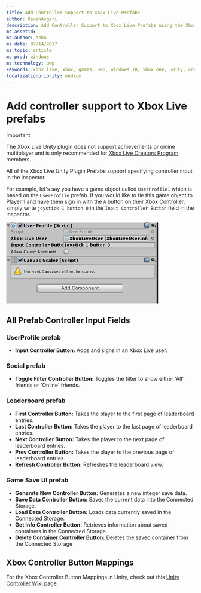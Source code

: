 ```yaml
---
title: Add Controller Support to Xbox Live Prefabs
author: KevinAsgari
description: Add Controller Support to Xbox Live Prefabs using the Xbox Live Unity plug-in
ms.assetid: 
ms.author: heba
ms.date: 07/14/2017
ms.topic: article
ms.prod: windows
ms.technology: uwp
keywords: xbox live, xbox, games, uwp, windows 10, xbox one, unity, controller support
localizationpriority: medium
---
```


# Add controller support to Xbox Live prefabs

> [!IMPORTANT]
> The Xbox Live Unity plugin does not support achievements or online multiplayer and is only recommended for [Xbox Live Creators Program](../developer-program-overview.md) members.

All of the Xbox Live Unity Plugin Prefabs support specifying controller input in the inspector.

For example, let's say you have a game object called `UserProfile1` which is based on the `UserProfile` prefab. If you would like to tie this game object to Player 1 and have them sign in with the `A` button on their Xbox Controller, simply write `joystick 1 button 0` in the `Input Controller Button` field in the inspector.

  ![Controller Support in UserProfile Prefab](../images/unity/controller-support-example.png)

## All Prefab Controller Input Fields
### UserProfile prefab
- **Input Controller Button:** Adds and signs in an Xbox Live user.

### Social prefab
- **Toggle Filter Controller Button:** Toggles the filter to show either 'All' friends or 'Online' friends.

### Leaderboard prefab
- **First Controller Button:** Takes the player to the first page of leaderboard entries.
- **Last Controller Button:** Takes the player to the last page of leaderboard entries.
- **Next Controller Button:** Takes the player to the next page of leaderboard entries.
- **Prev Controller Button:** Takes the player to the previous page of leaderboard entries.
- **Refresh Controller Button:** Refreshes the leaderboard view.


### Game Save UI prefab
- **Generate New Controller Button:** Generates a new integer save data.
- **Save Data Controller Button:** Saves the current data into the Connected Storage.
- **Load Data Controller Button:** Loads data currently saved in the Connected Storage.
- **Get Info Controller Button:** Retrieves information about saved containers in the Connected Storage.
- **Delete Container Controller Button:** Deletes the saved container from the Connected Storage

## Xbox Controller Button Mappings

For the Xbox Controller Button Mappings in Unity, check out this [Unity Controller Wiki page](http://wiki.unity3d.com/index.php?title=Xbox360Controller).
